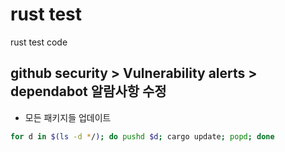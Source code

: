 # rust test

rust test code

## github security > Vulnerability alerts > dependabot 알람사항 수정

- 모든 패키지들 업데이트

```bash
for d in $(ls -d */); do pushd $d; cargo update; popd; done
```

